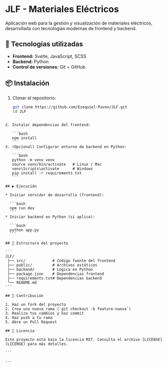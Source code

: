 # JLF - Materiales Eléctricos

Aplicación web para la gestión y visualización de materiales eléctricos, desarrollada con tecnologías modernas de frontend y backend.

## 🚀 Tecnologías utilizadas
- **Frontend:** Svelte, JavaScript, SCSS  
- **Backend:** Python  
- **Control de versiones:** Git + GitHub  

## 📦 Instalación
1. Clonar el repositorio:
   ```bash
   git clone https://github.com/Ezequiel-Pavon/JLF.git
   cd JLF
````

2. Instalar dependencias del frontend:

   ```bash
   npm install
   ```
3. (Opcional) Configurar entorno de backend en Python:

   ```bash
   python -m venv venv
   source venv/bin/activate   # Linux / Mac
   venv\Scripts\activate      # Windows
   pip install -r requirements.txt
   ```

## ▶️ Ejecución

* Iniciar servidor de desarrollo (frontend):

  ```bash
  npm run dev
  ```
* Iniciar backend en Python (si aplica):

  ```bash
  python app.py
  ```

## 📂 Estructura del proyecto

```
JLF/
 ├── src/            # Código fuente del frontend
 ├── public/         # Archivos estáticos
 ├── backend/        # Lógica en Python
 ├── package.json    # Dependencias frontend
 ├── requirements.txt# Dependencias backend
 └── README.md
```

## 🤝 Contribución

1. Haz un fork del proyecto
2. Crea una nueva rama (`git checkout -b feature-nueva`)
3. Realiza tus cambios y haz commit
4. Haz push a tu rama
5. Abre un Pull Request

## 📜 Licencia

Este proyecto está bajo la licencia MIT. Consulta el archivo [LICENSE](LICENSE) para más detalles.

```

---


